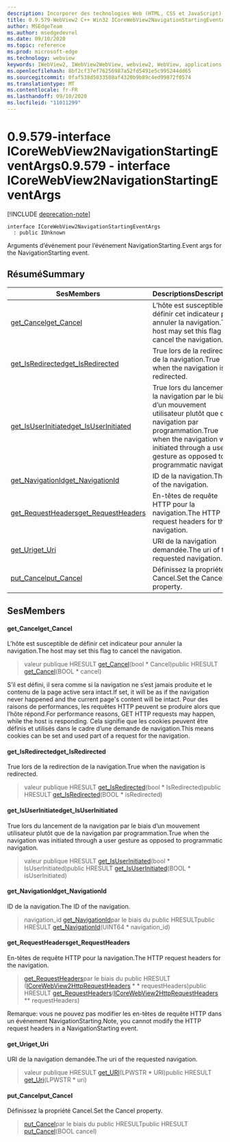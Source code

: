 ```yaml
---
description: Incorporer des technologies Web (HTML, CSS et JavaScript) dans vos applications natives avec le contrôle Microsoft Edge WebView2
title: 0.9.579-WebView2 C++ Win32 ICoreWebView2NavigationStartingEventArgs
author: MSEdgeTeam
ms.author: msedgedevrel
ms.date: 09/10/2020
ms.topic: reference
ms.prod: microsoft-edge
ms.technology: webview
keywords: IWebView2, IWebView2WebView, webview2, WebView, applications Win32, Win32, Edge, ICoreWebView2, ICoreWebView2Controller, contrôle de navigateur, html Edge, ICoreWebView2NavigationStartingEventArgs
ms.openlocfilehash: 8bf2cf37ef76256987a52fd5491e5c995244dd65
ms.sourcegitcommit: 0faf538d5033508af4320b9b89c4ed99872f0574
ms.translationtype: MT
ms.contentlocale: fr-FR
ms.lasthandoff: 09/10/2020
ms.locfileid: "11011299"
---
```

# <span data-ttu-id="55d02-104">0.9.579-interface ICoreWebView2NavigationStartingEventArgs</span><span class="sxs-lookup"><span data-stu-id="55d02-104">0.9.579 - interface ICoreWebView2NavigationStartingEventArgs</span></span> 

[!INCLUDE [deprecation-note](../../includes/deprecation-note.md)]

```
interface ICoreWebView2NavigationStartingEventArgs
  : public IUnknown
```

<span data-ttu-id="55d02-105">Arguments d’événement pour l’événement NavigationStarting.</span><span class="sxs-lookup"><span data-stu-id="55d02-105">Event args for the NavigationStarting event.</span></span>

## <span data-ttu-id="55d02-106">Résumé</span><span class="sxs-lookup"><span data-stu-id="55d02-106">Summary</span></span>

 <span data-ttu-id="55d02-107">Ses</span><span class="sxs-lookup"><span data-stu-id="55d02-107">Members</span></span>                        | <span data-ttu-id="55d02-108">Descriptions</span><span class="sxs-lookup"><span data-stu-id="55d02-108">Descriptions</span></span>
--------------------------------|---------------------------------------------
[<span data-ttu-id="55d02-109">get_Cancel</span><span class="sxs-lookup"><span data-stu-id="55d02-109">get_Cancel</span></span>](#get_cancel) | <span data-ttu-id="55d02-110">L’hôte est susceptible de définir cet indicateur pour annuler la navigation.</span><span class="sxs-lookup"><span data-stu-id="55d02-110">The host may set this flag to cancel the navigation.</span></span>
[<span data-ttu-id="55d02-111">get_IsRedirected</span><span class="sxs-lookup"><span data-stu-id="55d02-111">get_IsRedirected</span></span>](#get_isredirected) | <span data-ttu-id="55d02-112">True lors de la redirection de la navigation.</span><span class="sxs-lookup"><span data-stu-id="55d02-112">True when the navigation is redirected.</span></span>
[<span data-ttu-id="55d02-113">get_IsUserInitiated</span><span class="sxs-lookup"><span data-stu-id="55d02-113">get_IsUserInitiated</span></span>](#get_isuserinitiated) | <span data-ttu-id="55d02-114">True lors du lancement de la navigation par le biais d’un mouvement utilisateur plutôt que de la navigation par programmation.</span><span class="sxs-lookup"><span data-stu-id="55d02-114">True when the navigation was initiated through a user gesture as opposed to programmatic navigation.</span></span>
[<span data-ttu-id="55d02-115">get_NavigationId</span><span class="sxs-lookup"><span data-stu-id="55d02-115">get_NavigationId</span></span>](#get_navigationid) | <span data-ttu-id="55d02-116">ID de la navigation.</span><span class="sxs-lookup"><span data-stu-id="55d02-116">The ID of the navigation.</span></span>
[<span data-ttu-id="55d02-117">get_RequestHeaders</span><span class="sxs-lookup"><span data-stu-id="55d02-117">get_RequestHeaders</span></span>](#get_requestheaders) | <span data-ttu-id="55d02-118">En-têtes de requête HTTP pour la navigation.</span><span class="sxs-lookup"><span data-stu-id="55d02-118">The HTTP request headers for the navigation.</span></span>
[<span data-ttu-id="55d02-119">get_Uri</span><span class="sxs-lookup"><span data-stu-id="55d02-119">get_Uri</span></span>](#get_uri) | <span data-ttu-id="55d02-120">URI de la navigation demandée.</span><span class="sxs-lookup"><span data-stu-id="55d02-120">The uri of the requested navigation.</span></span>
[<span data-ttu-id="55d02-121">put_Cancel</span><span class="sxs-lookup"><span data-stu-id="55d02-121">put_Cancel</span></span>](#put_cancel) | <span data-ttu-id="55d02-122">Définissez la propriété Cancel.</span><span class="sxs-lookup"><span data-stu-id="55d02-122">Set the Cancel property.</span></span>

## <span data-ttu-id="55d02-123">Ses</span><span class="sxs-lookup"><span data-stu-id="55d02-123">Members</span></span>

#### <span data-ttu-id="55d02-124">get_Cancel</span><span class="sxs-lookup"><span data-stu-id="55d02-124">get_Cancel</span></span> 

<span data-ttu-id="55d02-125">L’hôte est susceptible de définir cet indicateur pour annuler la navigation.</span><span class="sxs-lookup"><span data-stu-id="55d02-125">The host may set this flag to cancel the navigation.</span></span>

> <span data-ttu-id="55d02-126">valeur publique HRESULT [get_Cancel](#get_cancel)(bool \* Cancel)</span><span class="sxs-lookup"><span data-stu-id="55d02-126">public HRESULT [get_Cancel](#get_cancel)(BOOL \* cancel)</span></span>

<span data-ttu-id="55d02-127">S’il est défini, il sera comme si la navigation ne s’est jamais produite et le contenu de la page active sera intact.</span><span class="sxs-lookup"><span data-stu-id="55d02-127">If set, it will be as if the navigation never happened and the current page's content will be intact.</span></span> <span data-ttu-id="55d02-128">Pour des raisons de performances, les requêtes HTTP peuvent se produire alors que l’hôte répond.</span><span class="sxs-lookup"><span data-stu-id="55d02-128">For performance reasons, GET HTTP requests may happen, while the host is responding.</span></span> <span data-ttu-id="55d02-129">Cela signifie que les cookies peuvent être définis et utilisés dans le cadre d’une demande de navigation.</span><span class="sxs-lookup"><span data-stu-id="55d02-129">This means cookies can be set and used part of a request for the navigation.</span></span>

#### <span data-ttu-id="55d02-130">get_IsRedirected</span><span class="sxs-lookup"><span data-stu-id="55d02-130">get_IsRedirected</span></span> 

<span data-ttu-id="55d02-131">True lors de la redirection de la navigation.</span><span class="sxs-lookup"><span data-stu-id="55d02-131">True when the navigation is redirected.</span></span>

> <span data-ttu-id="55d02-132">valeur publique HRESULT [get_IsRedirected](#get_isredirected)(bool \* IsRedirected)</span><span class="sxs-lookup"><span data-stu-id="55d02-132">public HRESULT [get_IsRedirected](#get_isredirected)(BOOL \* isRedirected)</span></span>

#### <span data-ttu-id="55d02-133">get_IsUserInitiated</span><span class="sxs-lookup"><span data-stu-id="55d02-133">get_IsUserInitiated</span></span> 

<span data-ttu-id="55d02-134">True lors du lancement de la navigation par le biais d’un mouvement utilisateur plutôt que de la navigation par programmation.</span><span class="sxs-lookup"><span data-stu-id="55d02-134">True when the navigation was initiated through a user gesture as opposed to programmatic navigation.</span></span>

> <span data-ttu-id="55d02-135">valeur publique HRESULT [get_IsUserInitiated](#get_isuserinitiated)(bool \* IsUserInitiated)</span><span class="sxs-lookup"><span data-stu-id="55d02-135">public HRESULT [get_IsUserInitiated](#get_isuserinitiated)(BOOL \* isUserInitiated)</span></span>

#### <span data-ttu-id="55d02-136">get_NavigationId</span><span class="sxs-lookup"><span data-stu-id="55d02-136">get_NavigationId</span></span> 

<span data-ttu-id="55d02-137">ID de la navigation.</span><span class="sxs-lookup"><span data-stu-id="55d02-137">The ID of the navigation.</span></span>

> <span data-ttu-id="55d02-138">navigation_id [get_NavigationId](#get_navigationid)par le biais du public HRESULT</span><span class="sxs-lookup"><span data-stu-id="55d02-138">public HRESULT [get_NavigationId](#get_navigationid)(UINT64 \* navigation_id)</span></span>

#### <span data-ttu-id="55d02-139">get_RequestHeaders</span><span class="sxs-lookup"><span data-stu-id="55d02-139">get_RequestHeaders</span></span> 

<span data-ttu-id="55d02-140">En-têtes de requête HTTP pour la navigation.</span><span class="sxs-lookup"><span data-stu-id="55d02-140">The HTTP request headers for the navigation.</span></span>

> <span data-ttu-id="55d02-141">[get_RequestHeaders](#get_requestheaders)par le biais du public HRESULT ([ICoreWebView2HttpRequestHeaders](icorewebview2httprequestheaders.md) \* \* requestHeaders)</span><span class="sxs-lookup"><span data-stu-id="55d02-141">public HRESULT [get_RequestHeaders](#get_requestheaders)([ICoreWebView2HttpRequestHeaders](icorewebview2httprequestheaders.md) \*\* requestHeaders)</span></span>

<span data-ttu-id="55d02-142">Remarque: vous ne pouvez pas modifier les en-têtes de requête HTTP dans un événement NavigationStarting.</span><span class="sxs-lookup"><span data-stu-id="55d02-142">Note, you cannot modify the HTTP request headers in a NavigationStarting event.</span></span>

#### <span data-ttu-id="55d02-143">get_Uri</span><span class="sxs-lookup"><span data-stu-id="55d02-143">get_Uri</span></span> 

<span data-ttu-id="55d02-144">URI de la navigation demandée.</span><span class="sxs-lookup"><span data-stu-id="55d02-144">The uri of the requested navigation.</span></span>

> <span data-ttu-id="55d02-145">valeur publique HRESULT [get_URI](#get_uri)(LPWSTR \* URI)</span><span class="sxs-lookup"><span data-stu-id="55d02-145">public HRESULT [get_Uri](#get_uri)(LPWSTR \* uri)</span></span>

#### <span data-ttu-id="55d02-146">put_Cancel</span><span class="sxs-lookup"><span data-stu-id="55d02-146">put_Cancel</span></span> 

<span data-ttu-id="55d02-147">Définissez la propriété Cancel.</span><span class="sxs-lookup"><span data-stu-id="55d02-147">Set the Cancel property.</span></span>

> <span data-ttu-id="55d02-148">[put_Cancel](#put_cancel)par le biais du public HRESULT</span><span class="sxs-lookup"><span data-stu-id="55d02-148">public HRESULT [put_Cancel](#put_cancel)(BOOL cancel)</span></span>

